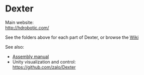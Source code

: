 # Dexter

Main website:<br>
http://hdrobotic.com/

See the folders above for each part of Dexter, or browse the [Wiki](https://github.com/HaddingtonDynamics/Dexter/wiki)

See also:
- [Assembly manual](https://drive.google.com/file/d/0B6PCkmO9RJLJOGxRMEpVTkE3alU/view)
- Unity visualization and control:<br>
https://github.com/zalo/Dexter
